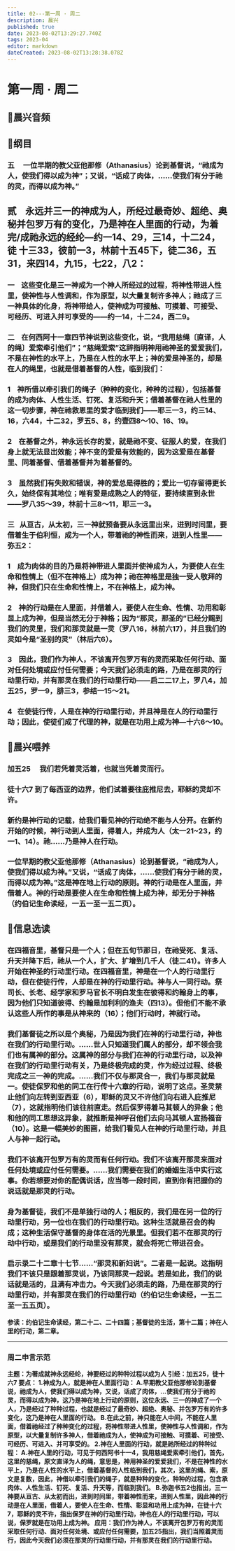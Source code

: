 ```yaml
---
title: 02---第一周 · 周二
description: 晨兴
published: true
date: 2023-08-02T13:29:27.740Z
tags: 2023-04
editor: markdown
dateCreated: 2023-08-02T13:28:38.078Z
---
```


# 第一周 · 周二
## 🎵晨兴音频

## 📖纲目

### 五     一位早期的教父亚他那修（Athanasius）论到基督说，“祂成为人，使我们得以成为神”；又说，“话成了肉体，……使我们有分于祂的灵，而得以成为神。”

## **贰    永远并三一的神成为人，所经过最奇妙、超绝、奥秘并包罗万有的变化，乃是神在人里面的行动，为着完/成祂永远的经纶—约一14、29，三14，十二24，徒	十三33，彼前一3，林前十五45下，徒二36，五31，来四14，九15，七22，八2：**

### 一    这些变化是三一神成为一个神人所经过的过程，将神性带进人性里，使神性与人性调和，作为原型，以大量复制许多神人；祂成了三一神具体的化身，将神带给人，使神成为可接触、可摸着、可接受、可经历、可进入并可享受的——约一14，十二24，西二9。

### 二    在何西阿十一章四节神说到这些变化，说，“我用慈绳〔直译，人的绳〕爱索牵引他们”；“慈绳爱索”这辞指明神用祂神圣的爱爱我们，不是在神性的水平上，乃是在人性的水平上；神的爱是神圣的，却是在人的绳里，也就是借着基督的人性，临到我们：

### 1    神所借以牵引我们的绳子（种种的变化，种种的过程），包括基督的成为肉体、人性生活、钉死、复活和升天；借着基督在祂人性里的这一切步骤，神在祂救恩里的爱才临到我们——耶三一3，约三14、16，六44，十二32，罗五5、8，约壹四8～10、16、19。

### 2    在基督之外，神永远长存的爱，就是祂不变、征服人的爱，在我们身上就无法显岀效能；神不变的爱是有效能的，因为这爱是在基督里、同着基督、借着基督并为着基督的。

### 3    虽然我们有失败和错误，神的爱总是得胜的；爱比一切存留得更长久，始终保有其地位；唯有爱是成熟之人的特征，要持续直到永世——罗八35～39，林前十三8～11，耶三一3。

### 三   从亘古，从太初，三一神就预备要从永远里出来，进到时间里，要借着生于伯利恒，成为一个人，带着祂的神性而来，进到人性里——弥五2：

### 1    成为肉体的目的乃是将神带进人里面并使神成为人，为要使人在生命和性情上（但不在神格上）成为神；祂在神格里是独一受人敬拜的神，但我们只在生命和性情上，不在神格上，成为神。

### 2    神的行动是在人里面，并借着人，要使人在生命、性情、功用和彰显上成为神，但是当然无分于神格；因为“那灵，那圣的”已经分赐到我们的灵里，我们和那灵就是一灵（罗八16，林前六17），并且我们的灵如今是“圣别的灵”（林后六6）。

### 3    因此，我们作为神人，不该离开包罗万有的灵而采取任何行动、面对任何处境或应付任何需要；今天我们必须走的路，乃是在那灵的行动里行动，并有那灵在我们的行动里行动——启二二17上，罗八4，加五25，罗一9，腓三3，参结一15～21。

### 4   在使徒行传，人是在神的行动里行动，并且神是在人的行动里行动；因此，使徒们成了代理的神，就是在功用上成为神—十六6～10。

## 📖晨兴喂养

### **加五25**　 **我们若凭着灵活着，也就当凭着灵而行。**

### **徒十六7** **到了每西亚的边界，他们试着要往庇推尼去，耶稣的灵却不许。**

### 新约是神行动的记载，给我们看见神的行动绝不能与人分开。在新约开始的时候，神行动到人里面，得着人，并成为人（太一21~23，约一1、14）。祂……乃是神人在行动。

### 一位早期的教父亚他那修（Athanasius）论到基督说，“祂成为人，使我们得以成为神。”又说，“话成了肉体，……使我们有分于祂的灵，而得以成为神。”这是神在地上行动的原则。神的行动是在人里面，并借着人。神的行动是要使人在生命和性情上成为神，却无分于神格（约伯记生命读经，一五一至一五二页）。

## 📖信息选读

### 在四福音里，基督只是一个人；但在五旬节那日，在祂受死、复活、升天并降下后，祂从一个人，扩大、扩增到几千人（徒二41）。许多人开始在神圣的行动里行动。在四福音里，神是在一个人的行动里行动，但在使徒行传，人却是在神的行动里行动。神与人一同行动。祭司长、长老、经学家和罗马官长不明白发生在彼得和约翰身上的事，因为他们只知道彼得、约翰是加利利的渔夫（四13）。但他们不能不承认这些人所作的事是从神来的（16）；他们行动时，神就行动。

### 我们基督徒之所以是个奥秘，乃是因为我们在神的行动里行动，神也在我们的行动里行动。……世人只知道我们属人的部分，却不领会我们也有属神的部分。这属神的部分与我们在神的行动里行动，以及神在我们的行动里行动有关，乃是终极完成的灵，作为经过过程、终极完成之三一神的完成。……我们不仅与那灵合一，我们与那灵就是一。使徒保罗和他的同工在行传十六章的行动，说明了这点。圣灵禁止他们向左转到亚西亚（6），耶稣的灵又不许他们向右进入庇推尼（7），这就指明他们该往前直走。然后保罗得着马其顿人的异象；他和他的同工思想这异象，就推断是神呼召他们去向马其顿人宣扬福音（10）。这是一幅美妙的图画，给我们看见人在神的行动里行动，并且人与神一起行动。

### 我们不该离开包罗万有的灵而有任何行动。我们不该离开那灵来面对任何处境或应付任何需要。……我们需要在我们的婚姻生活中实行这事。你若想要对你的配偶说话，应当等一段时间，直到你有把握你的说话就是那灵的行动。

### 身为基督徒，我们不是单独行动的人；相反的，我们是在另一位的行动里行动，另一位也在我们的行动里行动。这种生活就是召会的构成；这种生活保守基督的身体在活的光景里。但我们若不在那灵的行动中行动，或是我们的行动里没有那灵，就会将死亡带进召会。

### 启示录二十二章十七节……“那灵和新妇说”。二者是一起说。这指明我们不该只是跟着那灵说，乃该同那灵一起说。若是如此，我们的说话就是活的，且满有冲击力。今天我们必须走的路，乃是在那灵的行动里行动，并有那灵在我们的行动里行动（约伯记生命读经，一五二至一五五页）。

**参读：约伯记生命读经，第二十二、二十四篇；基督徒的生活，第十二篇；神在人里的行动，第二章。**

---

### 周二申言示范
**主题：为著成就神永远经纶，神要经过的种种过程以成为人
引经：加五25，徒十六7
要点：
1.神成为人，就是神在人里面行动：
A.早期教父亚他那修论到基督说，祂成为人，使我们得以成为神，又说，话成了肉体，...使我们有分于祂的灵，而得以成为神，这乃是神在地上行动的原则，这位永远、三一的神成了一个人，乃是经过了种种过程，也就是经过了最奇妙、超绝、奥秘、并包罗万有的许多变化，这乃是神在人里面的行动。
B.在此之前，神只能在人中间，不能在人里面，借着祂经过了种种变化的过程，将神性带进人性里，使神性与人性调和，作为原型，以大量复制许多神人，借着祂成为人，使神成为可接触、可摸着、可接受、可经历、可进入、并可享受的。
2.神在人里面的行动，就是祂所经过的种种过程：
A.神在人里的行动，可见于何西阿书十一4，我用慈绳爱索牵引他们，首先，这里的慈绳，原文直译为人的绳，意思是，神用神圣的爱爱我们，不是在神性的水平上，乃是在人性的水平上，借着基督的人性临到我们，其次，这里的绳、索，原文是复数，因此，神借以牵引我们的绳子，就是种种的变化，种种的过程，包含承肉体、人性生活、钉死、复活、升天等，而临到我们。
B.弥迦书五2也指出，三一神要从亘古、从太初而出，进到时间里，带着神性而来，进到人性里，因此神的行动是在人里面，借着人，要使人在生命、性情、彰显和功用上成为神，在徒十六7，耶稣的灵不许，指出保罗在神的行动里行动，神也在人的行动里行动，可以说，保罗就是在功用上成为神。
应用：我们作为神人，不该离开包罗万有的灵而采取任何行动、面对任何处境、或应付任何需要，加五25指出，我们当照着灵而行，因此今天我们必须在那灵的行动里行动，并有那灵在我们的行动里行动。**
<!-- Google tag (gtag.js) -->
<script async src="https://www.googletagmanager.com/gtag/js?id=G-1P8709Z16T"></script>
<script>
  window.dataLayer = window.dataLayer || [];
  function gtag(){dataLayer.push(arguments);}
  gtag('js', new Date());

  gtag('config', 'G-1P8709Z16T');
</script>